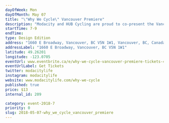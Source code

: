 ```yaml
---
dayOfWeek: Mon
dayOfMonth: May 07
title: "\"Why We Cycle\" Vancouver Premiere"
description: "Modacity and HUB Cycling are proud to co-present the Vancouver premiere of the Dutch film “Why We Cycle”. This delightful documentary takes a ride with ordinary cyclists and specialists from a variety of disciplines. These conversations uncover some obvious, but even more hidden effects of cycling, on people, on societies, and on the organization of cities. The 56-minute film will be followed by a half-hour panel discussion with local politicians, bike advocates, and business leaders.<br> "
startTime: 7-9
endTime: 
type: Design Edition
address: "1660 E Broadway, Vancouver, BC V5N 1W1, Vancouver, BC, Canada"
addressLabel: "1660 E Broadway, Vancouver, BC V5N 1W1"
latitude: 49.26201
longitude: -123.0705
eventUrl: www.eventbrite.ca/e/why-we-cycle-vancouver-premiere-tickets-43995987182
eventUrlLabel: Get Tickets
twitter: modacitylife
instagram: modacitylife
website: www.modacitylife.com/why-we-cycle
published: true
price: $13
internal_id: 209

category: event-2018-7
priority: 0
slug: 2018-05-07-why_we_cycle_vancouver_premiere
---
```

